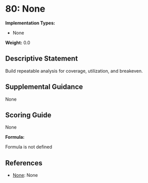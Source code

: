 # 80: None

**Implementation Types:**

- None

**Weight:** 0.0

## Descriptive Statement

Build repeatable analysis for coverage, utilization, and breakeven.

## Supplemental Guidance

None

## Scoring Guide

None

**Formula:**

Formula is not defined

## References

- [None](None): None

